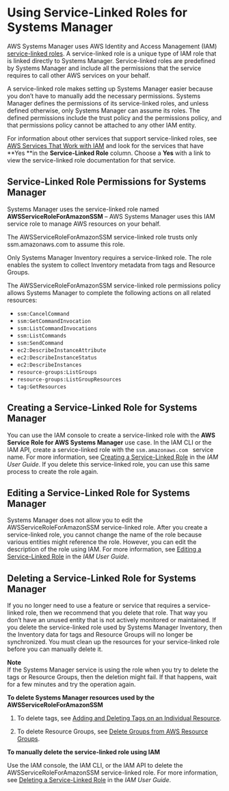 # Using Service\-Linked Roles for Systems Manager<a name="using-service-linked-roles"></a>

AWS Systems Manager uses AWS Identity and Access Management \(IAM\)[ service\-linked roles](http://docs.aws.amazon.com/IAM/latest/UserGuide/id_roles_terms-and-concepts.html#iam-term-service-linked-role)\. A service\-linked role is a unique type of IAM role that is linked directly to Systems Manager\. Service\-linked roles are predefined by Systems Manager and include all the permissions that the service requires to call other AWS services on your behalf\. 

A service\-linked role makes setting up Systems Manager easier because you don’t have to manually add the necessary permissions\. Systems Manager defines the permissions of its service\-linked roles, and unless defined otherwise, only Systems Manager can assume its roles\. The defined permissions include the trust policy and the permissions policy, and that permissions policy cannot be attached to any other IAM entity\.

For information about other services that support service\-linked roles, see [AWS Services That Work with IAM](http://docs.aws.amazon.com/IAM/latest/UserGuide/reference_aws-services-that-work-with-iam.html) and look for the services that have **Yes **in the **Service\-Linked Role** column\. Choose a **Yes** with a link to view the service\-linked role documentation for that service\.

## Service\-Linked Role Permissions for Systems Manager<a name="slr-permissions"></a>

Systems Manager uses the service\-linked role named **AWSServiceRoleForAmazonSSM** – AWS Systems Manager uses this IAM service role to manage AWS resources on your behalf\.

The AWSServiceRoleForAmazonSSM service\-linked role trusts only ssm\.amazonaws\.com to assume this role\. 

Only Systems Manager Inventory requires a service\-linked role\. The role enables the system to collect Inventory metadata from tags and Resource Groups\. 

The AWSServiceRoleForAmazonSSM service\-linked role permissions policy allows Systems Manager to complete the following actions on all related resources:
+ `ssm:CancelCommand`
+ `ssm:GetCommandInvocation`
+ `ssm:ListCommandInvocations`
+ `ssm:ListCommands`
+ `ssm:SendCommand`
+ `ec2:DescribeInstanceAttribute`
+ `ec2:DescribeInstanceStatus`
+ `ec2:DescribeInstances`
+ `resource-groups:ListGroups`
+ `resource-groups:ListGroupResources`
+ `tag:GetResources`

## Creating a Service\-Linked Role for Systems Manager<a name="create-slr"></a>

You can use the IAM console to create a service\-linked role with the **AWS Service Role for AWS Systems Manager** use case\. In the IAM CLI or the IAM API, create a service\-linked role with the `ssm.amazonaws.com ` service name\. For more information, see [Creating a Service\-Linked Role](http://docs.aws.amazon.com/IAM/latest/UserGuide/using-service-linked-roles.html#create-service-linked-role) in the *IAM User Guide*\. If you delete this service\-linked role, you can use this same process to create the role again\.

## Editing a Service\-Linked Role for Systems Manager<a name="edit-slr"></a>

Systems Manager does not allow you to edit the AWSServiceRoleForAmazonSSM service\-linked role\. After you create a service\-linked role, you cannot change the name of the role because various entities might reference the role\. However, you can edit the description of the role using IAM\. For more information, see [Editing a Service\-Linked Role](http://docs.aws.amazon.com/IAM/latest/UserGuide/using-service-linked-roles.html#edit-service-linked-role) in the *IAM User Guide*\.

## Deleting a Service\-Linked Role for Systems Manager<a name="delete-slr"></a>

If you no longer need to use a feature or service that requires a service\-linked role, then we recommend that you delete that role\. That way you don’t have an unused entity that is not actively monitored or maintained\. If you delete the service\-linked role used by Systems Manager Inventory, then the Inventory data for tags and Resource Groups will no longer be synchronized\. You must clean up the resources for your service\-linked role before you can manually delete it\.

**Note**  
If the Systems Manager service is using the role when you try to delete the tags or Resource Groups, then the deletion might fail\. If that happens, wait for a few minutes and try the operation again\.

**To delete Systems Manager resources used by the AWSServiceRoleForAmazonSSM**

1. To delete tags, see [Adding and Deleting Tags on an Individual Resource](http://docs.aws.amazon.com/AWSEC2/latest/UserGuide/Using_Tags.html#adding-or-deleting-tags)\.

1. To delete Resource Groups, see [Delete Groups from AWS Resource Groups](https://docs.aws.amazon.com/ARG/latest/userguide/deleting-resource-groups.html)\.

**To manually delete the service\-linked role using IAM**

Use the IAM console, the IAM CLI, or the IAM API to delete the AWSServiceRoleForAmazonSSM service\-linked role\. For more information, see [Deleting a Service\-Linked Role](http://docs.aws.amazon.com/IAM/latest/UserGuide/using-service-linked-roles.html#delete-service-linked-role) in the *IAM User Guide*\.